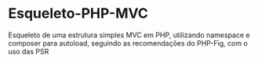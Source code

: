 # Esqueleto-PHP-MVC
Esqueleto de uma estrutura simples MVC em PHP, utilizando namespace e composer para autoload, seguindo as recomendações do PHP-Fig, com o uso das PSR
